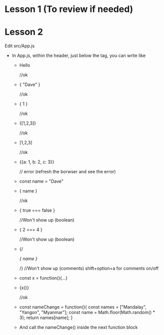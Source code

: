 # Lesson 1 (To review if needed)


# Lesson 2

Edit src/App.js

- In App.js, within the header, just below the <a>tag, you can write like

  - <p>Hello</p> 		//ok
  - <p>{ "Dave" }</p>	//ok
  - <p>{ 1 }</p>		//ok
  - <p>{[1,2,3]}</p>	//ok
  - <p>[1,2,3]</p>		//ok
  - <p>{{a: 1, b: 2, c: 3}}</p> // error (refresh the borwser and see the error)

  - const name = "Dave"
  - <p>{ name }</p>		//ok

  - <p>{ true === false }</p>	//Won't show up (boolean)
  - <p>{ 2 === 4 }</p>			//Won't show up (boolean)
  - {/_<p>{ name }</p>_/} //Won't show up (comments) shift+option+a for comments on/off

  - const x = function(){...}
  - <p>{x()}</p>		//ok

  - const nameChange = function(){
	const names = ["Mandalay", "Yangon", "Myanmar"];
	const name = Math.floor(Math.random() * 3);
	return names[name];
  }
  - And call the nameChange() inside the next function block